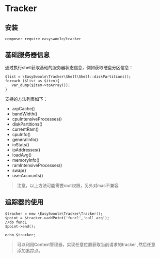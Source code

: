 # Tracker

## 安装

```
composer require easyswoole/tracker
```

## 基础服务器信息
通过执行shell获取基础的服务器状态信息，例如获取硬盘分区信息：
```
$list = \EasySwoole\Tracker\Shell\Shell::diskPartitions();
foreach ($list as $item){
   var_dump($item->toArray());
}
```
支持的方法列表如下：

- arpCache() 
- bandWidth() 
- cpuIntensiveProcesses() 
- diskPartitions() 
- currentRam() 
- cpuInfo() 
- generalInfo() 
- ioStats() 
- ipAddresses() 
- loadAvg() 
- memoryInfo() 
- ramIntensiveProcesses() 
- swap() 
- userAccounts()

> 注意，以上方法可能需要root权限，另外对mac不兼容 

## 追踪器的使用
```
$tracker = new \EasySwoole\Tracker\Tracker();
$point = $tracker->addPoint('func1','call arg');
//do func1
$point->end();

echo $tracker;
```
> 可以利用Context管理器，实现任意位置获取当前请求的tracker ,然后任意添加追踪点。